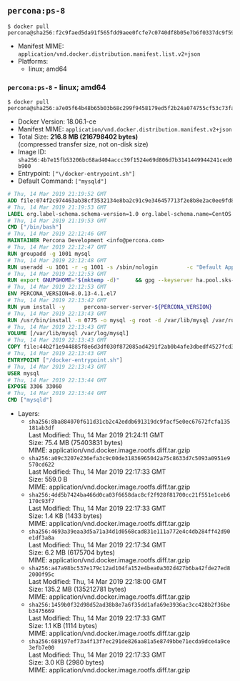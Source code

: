 ## `percona:ps-8`

```console
$ docker pull percona@sha256:f2c9faed5da91f565fdd9aee0fcfe7c0740df8b05e7b6f0337dc9f5971674071
```

-	Manifest MIME: `application/vnd.docker.distribution.manifest.list.v2+json`
-	Platforms:
	-	linux; amd64

### `percona:ps-8` - linux; amd64

```console
$ docker pull percona@sha256:a7e05f64b48b65b03b68c299f9458179ed5f2b24a074755cf53c73fa35df4236
```

-	Docker Version: 18.06.1-ce
-	Manifest MIME: `application/vnd.docker.distribution.manifest.v2+json`
-	Total Size: **216.8 MB (216798402 bytes)**  
	(compressed transfer size, not on-disk size)
-	Image ID: `sha256:4b7e15fb53206bc68ad404accc39f1524e69d806d7b3141449944241ced0b900`
-	Entrypoint: `["\/docker-entrypoint.sh"]`
-	Default Command: `["mysqld"]`

```dockerfile
# Thu, 14 Mar 2019 21:19:52 GMT
ADD file:074f2c974463ab38cf3532134e8ba2c91c9e346457713f2e8b8e2ac0ee9fd83d in / 
# Thu, 14 Mar 2019 21:19:53 GMT
LABEL org.label-schema.schema-version=1.0 org.label-schema.name=CentOS Base Image org.label-schema.vendor=CentOS org.label-schema.license=GPLv2 org.label-schema.build-date=20190305
# Thu, 14 Mar 2019 21:19:53 GMT
CMD ["/bin/bash"]
# Thu, 14 Mar 2019 22:12:46 GMT
MAINTAINER Percona Development <info@percona.com>
# Thu, 14 Mar 2019 22:12:47 GMT
RUN groupadd -g 1001 mysql
# Thu, 14 Mar 2019 22:12:48 GMT
RUN useradd -u 1001 -r -g 1001 -s /sbin/nologin 		-c "Default Application User" mysql
# Thu, 14 Mar 2019 22:12:53 GMT
RUN export GNUPGHOME="$(mktemp -d)" 	&& gpg --keyserver ha.pool.sks-keyservers.net --recv-keys 430BDF5C56E7C94E848EE60C1C4CBDCDCD2EFD2A 	&& gpg --export --armor 430BDF5C56E7C94E848EE60C1C4CBDCDCD2EFD2A > ${GNUPGHOME}/RPM-GPG-KEY-Percona 	&& rpmkeys --import ${GNUPGHOME}/RPM-GPG-KEY-Percona /etc/pki/rpm-gpg/RPM-GPG-KEY-CentOS-7 	&& curl -L -o /tmp/percona-release.rpm https://repo.percona.com/centos/7/RPMS/noarch/percona-release-0.1-8.noarch.rpm 	&& rpmkeys --checksig /tmp/percona-release.rpm 	&& yum install -y /tmp/percona-release.rpm 	&& rm -rf "$GNUPGHOME" /tmp/percona-release.rpm 	&& rpm --import /etc/pki/rpm-gpg/PERCONA-PACKAGING-KEY 	&& percona-release disable all 	&& percona-release enable ps-80 release
# Thu, 14 Mar 2019 22:12:53 GMT
ENV PERCONA_VERSION=8.0.13-4.1.el7
# Thu, 14 Mar 2019 22:13:42 GMT
RUN yum install -y 		percona-server-server-${PERCONA_VERSION} 		percona-server-tokudb-${PERCONA_VERSION} 		percona-server-rocksdb-${PERCONA_VERSION} 		which 		policycoreutils 		https://repo.percona.com/percona/yum/release/7/RPMS/x86_64/jemalloc-3.6.0-1.el7.x86_64.rpm 	&& yum clean all 	&& rm -rf /var/cache/yum /var/lib/mysql
# Thu, 14 Mar 2019 22:13:43 GMT
RUN /usr/bin/install -m 0775 -o mysql -g root -d /var/lib/mysql /var/run/mysqld /docker-entrypoint-initdb.d 	&& find /etc/my.cnf /etc/my.cnf.d -name '*.cnf' -print0 		| xargs -0 grep -lZE '^(bind-address|log|user)' 		| xargs -rt -0 sed -Ei 's/^(bind-address|log|user)/#&/' 	&& echo '!includedir /etc/my.cnf.d' >> /etc/my.cnf 	&& printf '[mysqld]\nskip-host-cache\nskip-name-resolve\n' > /etc/my.cnf.d/docker.cnf 	&& /usr/bin/install -m 0664 -o mysql -g root /dev/null /etc/sysconfig/mysql 	&& echo "LD_PRELOAD=/usr/lib64/libjemalloc.so.1" >> /etc/sysconfig/mysql 	&& echo "THP_SETTING=never" >> /etc/sysconfig/mysql 	&& chown -R mysql:root /etc/my.cnf /etc/my.cnf.d 	&& chmod -R ug+rwX /etc/my.cnf /etc/my.cnf.d
# Thu, 14 Mar 2019 22:13:43 GMT
VOLUME [/var/lib/mysql /var/log/mysql]
# Thu, 14 Mar 2019 22:13:43 GMT
COPY file:44b2f1e944885f8e6d3df030f872085ad4291f2ab0b4afe3dbedf4527fcd3207 in /docker-entrypoint.sh 
# Thu, 14 Mar 2019 22:13:43 GMT
ENTRYPOINT ["/docker-entrypoint.sh"]
# Thu, 14 Mar 2019 22:13:43 GMT
USER mysql
# Thu, 14 Mar 2019 22:13:44 GMT
EXPOSE 3306 33060
# Thu, 14 Mar 2019 22:13:44 GMT
CMD ["mysqld"]
```

-	Layers:
	-	`sha256:8ba884070f611d31cb2c42eddb691319dc9facf5e0ec67672fcfa135181ab3df`  
		Last Modified: Thu, 14 Mar 2019 21:24:11 GMT  
		Size: 75.4 MB (75403831 bytes)  
		MIME: application/vnd.docker.image.rootfs.diff.tar.gzip
	-	`sha256:a09c3207e236efa3c9c00de31836965042a75c8633d7c5093a0951e9570cd622`  
		Last Modified: Thu, 14 Mar 2019 22:17:33 GMT  
		Size: 559.0 B  
		MIME: application/vnd.docker.image.rootfs.diff.tar.gzip
	-	`sha256:4dd5b7424ba466d0ca03f6658dac8cf2f928f81700cc21f551e1ceb6170c93f7`  
		Last Modified: Thu, 14 Mar 2019 22:17:33 GMT  
		Size: 1.4 KB (1433 bytes)  
		MIME: application/vnd.docker.image.rootfs.diff.tar.gzip
	-	`sha256:4693a39eaa3d5a71a34d1d0568cad831e111a772e4c4db284ff42d90e1df3a8a`  
		Last Modified: Thu, 14 Mar 2019 22:17:34 GMT  
		Size: 6.2 MB (6175704 bytes)  
		MIME: application/vnd.docker.image.rootfs.diff.tar.gzip
	-	`sha256:a47a98bc537e179c12ad104fa152e4bea0a302d427b6ba42fde27ed82000f95c`  
		Last Modified: Thu, 14 Mar 2019 22:18:00 GMT  
		Size: 135.2 MB (135212781 bytes)  
		MIME: application/vnd.docker.image.rootfs.diff.tar.gzip
	-	`sha256:1459b0f32d98d52ad38b8e7a6f35dd1afa69e3936ac3cc428b2f36beb3475669`  
		Last Modified: Thu, 14 Mar 2019 22:17:33 GMT  
		Size: 1.1 KB (1114 bytes)  
		MIME: application/vnd.docker.image.rootfs.diff.tar.gzip
	-	`sha256:689197ef73a4f13f7ec291de826aa81a5e8749bbe71ecda9dce4a9ce3efb7e00`  
		Last Modified: Thu, 14 Mar 2019 22:17:33 GMT  
		Size: 3.0 KB (2980 bytes)  
		MIME: application/vnd.docker.image.rootfs.diff.tar.gzip
